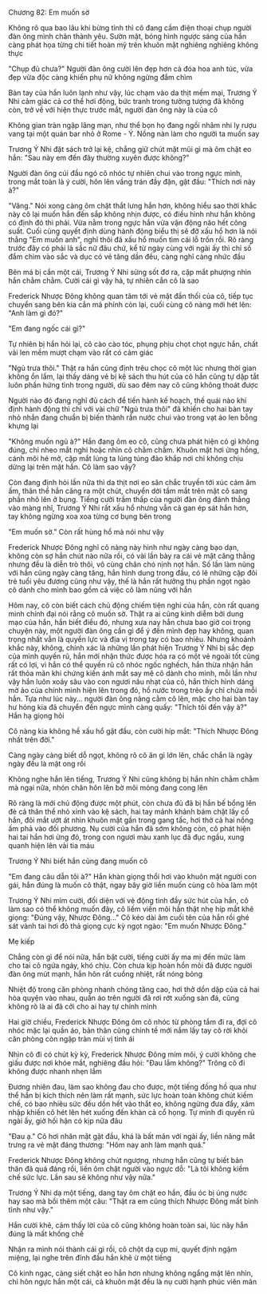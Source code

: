 




Chương 82: Em muốn sờ

Không rõ qua bao lâu khi bừng tỉnh thì cô đang cầm điện thoại chụp người đàn ông mình chân thành yêu. Sườn mặt, bóng hình ngược sáng của hắn càng phát họa từng chi tiết hoàn mỹ trên khuôn mặt nghiêng nghiêng không thực

"Chụp đủ chưa?" Người đàn ông cười lên đẹp hơn cả đóa hoa anh túc, vừa đẹp vừa độc càng khiến phụ nữ không ngừng đắm chìm

Bàn tay của hắn luôn lạnh như vậy, lúc chạm vào da thịt mềm mại, Trương Ý Nhi cảm giác cả cơ thể hơi động, bức tranh trong tưởng tượng đã không còn, trở về với hiện thực trước mắt, người đàn ông này là của cô

Không gian tràn ngập lãng mạn, như thể bọn họ đang ngồi nhâm nhi ly rượu vang tại một quán bar nhỏ ở Rome - Ý. Nồng nàn làm cho người ta muốn say

Trương Ý Nhi đặt sách trở lại kệ, chẳng giữ chút mặt mũi gì mà ôm chặt eo hắn: "Sau này em đến đây thường xuyên được không?"

Người đàn ông cúi đầu ngó cô nhóc tự nhiên chui vào trong ngực mình, trong mắt toàn là ý cười, hôn lên vầng trán đầy đặn, gật đầu: "Thích nơi này à?"

"Vâng." Nói xong càng ôm chặt thắt lưng hắn hơn, không hiểu sao thời khắc này cô lại muốn hắn đến sắp không nhịn được, có điều hình như hắn không có định đó thì phải. Vừa nằm trong ngực hắn vừa vận động não hết công suất. Cuối cùng quyết định dùng hành động biểu thị sẽ đỡ xấu hổ hơn là nói thẳng "Em muốn anh", nghĩ thôi đã xấu hổ muốn tìm cái lỗ trốn rồi. Rõ ràng trước đây có phải là sắc nữ đâu chứ, kể từ ngày cùng với ngài ấy thì chỉ số đắm chìm vào sắc và dục có vẻ tăng dần đều, càng nghĩ càng nhức đầu

Bên má bị cắn một cái, Trương Ý Nhi sửng sốt đơ ra, cặp mắt phượng nhìn hắn chằm chằm. Cười cái gì vậy hả, tự nhiên cắn cô là sao

Frederick Nhược Đông không quan tâm tới vẻ mặt đần thối của cô, tiếp tục chuyển sang bên kia cắn má phính còn lại, cuối cùng cô nàng mới hét lên: "Anh làm gì đó?"

"Em đang ngốc cái gì?"

Tự nhiên bị hắn hỏi lại, cô cào cào tóc, phụng phịu chọt chọt ngực hắn, chất vải len mềm mượt chạm vào rất có cảm giác

"Ngủ trưa thôi." Thật ra hắn cũng định trêu chọc cô một lúc nhưng thời gian không ổn lắm, lại thấy dáng vẻ bị kệ sách thu hút của cô hắn cũng tự dập tắt luôn phần hứng tình trong người, dù sao đêm nay cô cũng không thoát được

Người nào đó đang nghĩ đủ cách để tiến hành kế hoạch, thế quái nào khi định hành động thì chỉ với vài chữ "Ngủ trưa thôi" đã khiến cho hai bàn tay nhỏ nhắn đang chuẩn bị biến thành rắn nước chui vào trong vạt áo len bỗng khựng lại

"Không muốn ngủ à?" Hắn đang ôm eo cô, cũng chưa phát hiện có gì không đúng, chỉ nheo mắt nghi hoặc nhìn cô chằm chằm. Khuôn mặt hơi ửng hồng, cánh môi hé mở, cặp mắt lúng ta lúng túng đảo khắp nơi chỉ không chịu dừng lại trên mặt hắn. Cô làm sao vậy?

Còn đang định hỏi lần nữa thì da thịt nơi eo săn chắc truyền tới xúc cảm âm ấm, thân thể hắn căng ra một chút, chuyển dời tầm mắt trên mặt cô sang phần nhô lên ở bụng. Tiếng cười trầm thấp của người đàn ông đánh thẳng vào màng nhĩ, Trương Ý Nhi rất xấu hổ nhưng vẫn cả gan ép sát hắn hơn, tay không ngừng xoa xoa từng cơ bụng bên trong

"Em muốn sờ." Còn rất hùng hổ mà nói như vậy

Frederick Nhược Đông nghĩ cô nàng này hình như ngày càng bạo dạn, không còn sợ hắn chút nào nữa rồi, có vài lần bày ra cái vẻ mặt căng thẳng nhưng đều là diễn trò thôi, vô cùng chân chó nịnh nọt hắn. Số lần làm nũng với hắn cũng ngày càng tăng, hắn hình dung trong đầu, có lẽ những cặp đôi trẻ tuổi yêu đương cũng như vậy, thế là hắn rất hưởng thụ phần ngọt ngào cô dành cho mình bao gồm cả việc cô làm nũng với hắn

Hôm nay, cô còn biết cách chủ động chiếm tiện nghi của hắn, còn rất quang minh chính đại nói rằng cô muốn sờ. Thật ra ai cũng kinh diễm bởi dung mạo của hắn, hắn biết điều đó, nhưng xưa nay hắn chưa bao giờ coi trọng chuyện này, một người đàn ông cần gì để ý đến mình đẹp hay không, quan trọng nhất vẫn là quyền lực và địa vị trong tay có bao nhiêu. Nhưng khoảnh khắc này, không, chính xác là những lần phát hiện Trương Ý Nhi bị sắc đẹp của mình quyến rũ, hắn mới nhận thức được hóa ra có một vẻ ngoài tốt cũng rất có lợi, vì hắn có thể quyến rũ cô nhóc ngốc nghếch, hắn thừa nhận hắn rất thỏa mãn khi chứng kiến ánh mắt say mê cô dành cho mình, mỗi lần như vậy hắn luôn xoáy sâu vào con ngươi nâu nhạt của cô, hắn thích hình dáng mờ ảo của chính mình hiện lên trong đó, hồ nước trong trẻo ấy chỉ chứa mỗi hắn. Tựa như lúc này... người đàn ông nâng cằm cô lên, mặc cho hai bàn tay hư hỏng kia đã chuyển đến ngực mình càng quấy: "Thích tôi đến vậy à?" Hắn hạ giọng hỏi

Cô nàng kia không hề xấu hổ gật đầu, còn cười híp mắt: "Thích Nhược Đông nhất trên đời."

Càng ngày càng biết dỗ ngọt, không rõ cô ăn gì lớn lên, chắc chắn là ngày ngày đều là mật ong rồi

Không nghe hắn lên tiếng, Trương Ý Nhi cũng không bị hắn nhìn chằm chằm mà ngại nữa, nhón chân hôn lên bờ môi mỏng đang cong lên

Rõ ràng là mới chủ động được một phút, còn chưa đủ đã bị hắn bế bổng lên đè cả thân thể nhỏ xinh vào kệ sách, hai tay mảnh khảnh bám chặt lấy cổ hắn, đôi mắt ướt át nhìn khuôn mặt gần trong gang tấc, hơi thở cả hai nồng ấm phả vào đối phương. Nụ cười của hắn đã sớm không còn, cô phát hiện hai tai hắn hơi ửng đỏ, trong con ngươi màu xanh lục đã đục ngầu, xung quanh hiện lên vài tia máu

Trương Ý Nhi biết hắn cũng đang muốn cô

"Em đang câu dẫn tôi à?" Hắn khàn giọng thổi hơi vào khuôn mặt người con gái, hắn đúng là muốn cô thật, ngay bây giờ liền muốn cùng cô hòa làm một

Trương Ý Nhi mỉm cười, đối diện với vẻ động tình đầy sức hút của hắn, cô làm sao có thể không muốn đây, cô liếm viền môi hắn thật nhẹ híp mắt khẽ giọng: "Đúng vậy, Nhược Đông..." Cô kéo dài âm cuối tên của hắn rồi ghé sát vành tai hơi đỏ thả giọng cực kỳ ngọt ngào: "Em muốn Nhược Đông."

Mẹ kiếp

Chẳng còn gì để nói nữa, hắn bật cười, tiếng cười ấy ma mị đến mức làm cho tai cô ngứa ngáy, khó chịu. Còn chưa kịp hoàn hồn môi đã được người đàn ông mút mạnh, hắn hôn rất cuồng nhiệt, rất nóng bỏng

Nhiệt độ trong căn phòng nhanh chóng tăng cao, hơi thở dồn dập của cả hai hòa quyện vào nhau, quần áo trên người đã rơi rớt xuống sàn đá, cũng không rõ là ai đã cởi cho ai hay tự chính mình

Hai giờ chiều, Frederick Nhược Đông ôm cô nhóc từ phòng tắm đi ra, đợi cô nhóc mặc lại quần áo, bản thân cũng chỉnh tề mới nắm lấy tay cô rời khỏi căn phòng còn ngập tràn mùi vị tình ái

Nhìn cô đi có chút kỳ kỳ, Frederick Nhược Đông mím môi, ý cười không che giấu được nơi khóe mắt, nghiêng đầu hỏi: "Đau lắm không?" Trông cô đi không được nhanh nhẹn lắm

Đương nhiên đau, làm sao không đau cho được, một tiếng đồng hồ qua như thể hắn bị kích thích nên làm rất mạnh, sức lực hoàn toàn không chút kiềm chế, có bao nhiêu sức đều dồn hết vào thắt eo, không ngừng đưa đẩy, xâm nhập khiến cô hét lên hét xuống đến khàn cả cổ họng. Tự mình đi quyến rũ ngài ấy, giờ hối hận có kịp nữa đâu

"Đau ạ." Cô hơi nhăn mặt gật đầu, khá là bất mãn với ngài ấy, liền nâng mắt trưng ra vẻ mặt đáng thương: "Hôm nay anh làm mạnh quá."

Frederick Nhược Đông không chút ngượng, nhưng hắn cũng tự biết bản thân đã quá đáng rồi, liền ôm chặt người vào ngực dỗ: "Là tôi không kiềm chế sức lực. Lần sau sẽ không như vậy nữa."

Trương Ý Nhi dạ một tiếng, dang tay ôm chặt eo hắn, đầu óc bị úng nước hay sao mà bồi thêm một câu: "Thật ra em cũng thích Nhược Đông mất bình tĩnh như vậy."

Hắn cười khẽ, cảm thấy lời của cô cũng không hoàn toàn sai, lúc nãy hắn đúng là mất khống chế

Nhận ra mình nói thành cái gì rồi, cô chột dạ cụp mi, quyết định ngậm miệng, lại nghe trên đỉnh đầu hắn khẽ ừ một tiếng

Cô kinh ngạc, càng siết chặt eo hắn hơn nhưng không ngẩng mặt lên nhìn, chỉ hôn ngực hắn một cái, cả khuôn mặt đều là nụ cười hạnh phúc viên mãn




